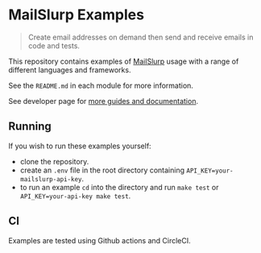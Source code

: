 # MailSlurp Examples
> Create email addresses on demand then send and receive emails in code and tests.

This repository contains examples of [MailSlurp](https://www.mailslurp.com) usage with a range of different languages and frameworks.

See the `README.md` in each module for more information.

See developer page for [more guides and documentation](https://www.mailslurp.com/developers/).

## Running
If you wish to run these examples yourself:
- clone the repository. 
- create an `.env` file in the root directory containing `API_KEY=your-mailslurp-api-key`. 
- to run an example `cd` into the directory and run `make test` or `API_KEY=your-api-key make test`.


## CI
Examples are tested using Github actions and CircleCI.
